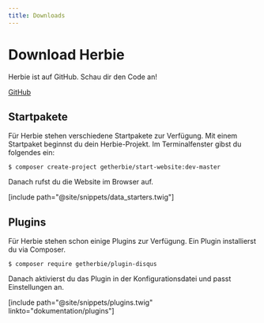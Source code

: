 ```yaml
---
title: Downloads
---
```


# Download Herbie

Herbie ist auf GitHub. Schau dir den Code an!

<!-- a class="pure-button button-large" target="_top" href="#"><i class="fa fa-download"></i> Download</a -->
<a class="pure-button button-large" target="_blank" href="https://github.com/getherbie/"><i class="fa fa-github"></i> GitHub</a>

## Startpakete

Für Herbie stehen verschiedene Startpakete zur Verfügung. Mit einem Startpaket beginnst du dein Herbie-Projekt. Im
Terminalfenster gibst du folgendes ein:

    $ composer create-project getherbie/start-website:dev-master

Danach rufst du die Website im Browser auf.

[include path="@site/snippets/data_starters.twig"]


## Plugins

Für Herbie stehen schon einige Plugins zur Verfügung. Ein Plugin installierst du via Composer.

    $ composer require getherbie/plugin-disqus

Danach aktivierst du das Plugin in der Konfigurationsdatei und passt Einstellungen an.

[include path="@site/snippets/plugins.twig" linkto="dokumentation/plugins"]

